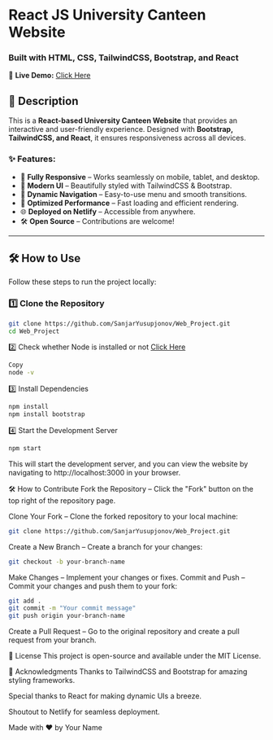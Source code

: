 # React JS University Canteen Website  

### Built with HTML, CSS, TailwindCSS, Bootstrap, and React  

🚀 **Live Demo:** [Click Here](https://ubiquitous-kelpie-09bb0e.netlify.app/)  

## 📌 Description  

This is a **React-based University Canteen Website** that provides an interactive and user-friendly experience. Designed with **Bootstrap, TailwindCSS, and React**, it ensures responsiveness across all devices.  

### ✨ Features:
- 📱 **Fully Responsive** – Works seamlessly on mobile, tablet, and desktop.  
- 🎨 **Modern UI** – Beautifully styled with TailwindCSS & Bootstrap.  
- 🔄 **Dynamic Navigation** – Easy-to-use menu and smooth transitions.  
- 🚀 **Optimized Performance** – Fast loading and efficient rendering.  
- 🌐 **Deployed on Netlify** – Accessible from anywhere.  
- 🛠️ **Open Source** – Contributions are welcome!  

---

## 🛠️ How to Use  

Follow these steps to run the project locally:  

### 1️⃣ Clone the Repository  
```bash
git clone https://github.com/SanjarYusupjonov/Web_Project.git
cd Web_Project
```
2️⃣ Check whether Node is installed or not  [Click Here](https://nodejs.org/en/download)  
```bash
Copy
node -v
``` 
3️⃣ Install Dependencies
```bash
npm install
npm install bootstrap
```
4️⃣ Start the Development Server
```bash
npm start
```
This will start the development server, and you can view the website by navigating to http://localhost:3000 in your browser.

🛠️ How to Contribute
Fork the Repository – Click the "Fork" button on the top right of the repository page.

Clone Your Fork – Clone the forked repository to your local machine:

```bash
git clone https://github.com/SanjarYusupjonov/Web_Project.git
```
Create a New Branch – Create a branch for your changes:

```bash
git checkout -b your-branch-name
```
Make Changes – Implement your changes or fixes.
Commit and Push – Commit your changes and push them to your fork:

```bash
git add .
git commit -m "Your commit message"
git push origin your-branch-name
```
Create a Pull Request – Go to the original repository and create a pull request from your branch.

📄 License
This project is open-source and available under the MIT License.

🙏 Acknowledgments
Thanks to TailwindCSS and Bootstrap for amazing styling frameworks.

Special thanks to React for making dynamic UIs a breeze.

Shoutout to Netlify for seamless deployment.

Made with ❤️ by Your Name
